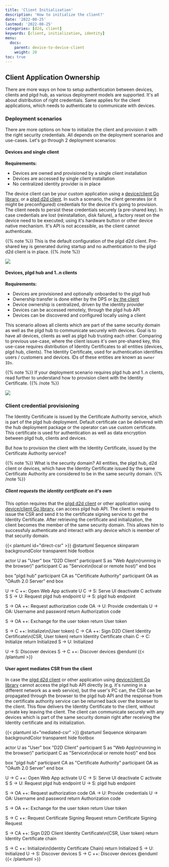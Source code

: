 ```yaml
---
title: 'Client Initialization'
description: 'How to initialize the client?'
date: '2022-08-25'
lastmod: '2022-08-25'
categories: [d2d, client]
keywords: [client, initialization, identity]
menu:
  docs:
    parent: device-to-device-client
    weight: 20
toc: true
---
```


## Client Application Ownership

There are more ways on how to setup authentication between devices, clients and plgd hub, as various deployment models are supported. It's all about distribution of right credentials. Same applies for the client applications, which needs to authenticate to communicate with devices.

### Deployment scenarios
There are more options on how to initialize the client and provision it with the right security credentials. All depends on the deployment scenarios and use-cases. Let's go through 2 deployment scenarios:

#### Devices and single client

**Requirements:**

- Devices are owned and provisioned by a single client installation
- Devices are accessed by single client installation
- No centralized identity provider is in place

The device client can be your custom application using a [device/client Go library](https://github.com/plgd-dev/device/tree/main/client), or a [plgd d2d client](https://github.com/plgd-dev/client-application). In such a scenario, the client generates (or it might be preconfigured) credentials for the device it's going to provision. The client needs to persist these credentials securely (a pre-shared key). In case credentials are lost (reinstallation, disk failure), a factory reset on the device need to be executed; using it's hardware button or other device native mechanism. It's API is not accessible, as the client cannot authenticate.

{{% note %}}
This is the default configuration of the plgd d2d client. Pre-shared key is generated during startup and no authentication to the plgd d2d client is in place.
{{% /note %}}

![](/images/device-to-device-client/device-client.drawio.svg)

#### Devices, plgd hub and 1..n clients

**Requirements:**

- Devices are provisioned and optionally onboarded to the plgd hub
- Ownership transfer is done either by the DPS or [by the client](../ownership-transfer)
- Device ownership is centralized, driven by the identity provider
- Devices can be accessed remotely, through the plgd hub API
- Devices can be discovered and configured locally using a client

This scenario allows all clients which are part of the same security domain as well as the plgd hub to communicate securely with devices. Goal is to have all devices, clients as well as plgd hub trusting each other. Comparing to previous use-case, where the client issues it's own pre-shared key, this use-case requires distribution of Identity Certificates to all entities (devices, plgd hub, clients). The Identity Certificate, used for authentication identifies users / customers and devices. IDs of these entities are known as `owner IDs`.

{{% note %}}
If your deployment scenario requires plgd hub and 1..n clients, read further to understand how to provision client with the Identity Certificate.
{{% /note %}}

![](/images/device-to-device-client/device-hub-client-cert.drawio.svg)

### Client credential provisioning

The Identity Certificate is issued by the Certificate Authority service, which is part of the plgd hub deployment. Default certificate can be delivered with the hub deployment package or the operator can use custom certificate. This certificate is used for authentication as well as data encryption between plgd hub, clients and devices.

But how to provision the client with the Identity Certificate, issued by the Certificate Authority service?

{{% note %}}
What is the security domain? All entities, the plgd hub, d2d client or devices, which have the Identity Certificate issued by the same Certificate Authority are considered to be in the same security domain.
{{% /note %}}

##### Client requests the identity certificate on it's own

This option requires that the [plgd d2d client](https://github.com/plgd-dev/client-application) or other application using [device/client Go library](https://github.com/plgd-dev/device/tree/main/client), can access plgd hub API. The client is required to issue the CSR and send it to the certificate signing service to get the Identity Certificate. After retrieving the certificate and initialization, the client becomes the member of the same security domain. This allows him to successfuly authenticate and interact with any device which is member of that security domain.

{{< plantuml id="direct-csr" >}}
@startuml Sequence
skinparam backgroundColor transparent
hide footbox

actor U as "User"
box "D2D Client"
participant S as "Web App\n(running in the browser)"
participant C as "Service\n(local or remote host)"
end box

box "plgd hub"
participant CA as "Certificate Authority"
participant OA as "OAuth 2.0 Server"
end box

U -> C ++: Open Web App
activate U
C -> S: Serve UI
deactivate C
activate S
S -> U: Request plgd hub endpoint
U -> S: plgd hub endpoint

S -> OA ++: Request authorization code
OA -> U: Provide credentials
U -> OA: Username and password
return Authorization code

S -> OA ++: Exchange for the user token
return User token

S -> C ++: Initialize\n(User token)
C -> CA ++: Sign D2D Client Identity Certificate\n(CSR, User token)
return Identity Certificate chain
C -> C: Initialize
return Initialized
S -> U: Initialized

U -> S: Discover devices
S -> C ++: Discover devices
@enduml
{{< /plantuml >}}

#### User agent mediates CSR from the client

In case the [plgd d2d client](https://github.com/plgd-dev/client-application) or other application using [device/client Go library](https://github.com/plgd-dev/device/tree/main/client) cannot access the plgd hub API directly (e.g. it's running in a different network as a web service), but the user's PC can, the CSR can be propagated through the browser to the plgd hub API and the response from the certificate authority service can be returned back over the browser to the client. This flow delivers the Identity Certificate to the client, without private key leaving the client. The client can communicate securely with any devices which is part of the same security domain right after receiving the Identity certificate and its initialization.

{{< plantuml id="mediated-csr" >}}
@startuml Sequence
skinparam backgroundColor transparent
hide footbox

actor U as "User"
box "D2D Client"
participant S as "Web App\n(running in the browser)"
participant C as "Service\n(local or remote host)"
end box

box "plgd hub"
participant CA as "Certificate Authority"
participant OA as "OAuth 2.0 Server"
end box

U -> C ++: Open Web App
activate U
C -> S: Serve UI
deactivate C
activate S
S -> U: Request plgd hub endpoint
U -> S: plgd hub endpoint

S -> OA ++: Request authorization code
OA -> U: Provide credentials
U -> OA: Username and password
return Authorization code

S -> OA ++: Exchange for the user token
return User token

S -> C ++: Request Certificate Signing Request
return Certificate Signing Request

S -> CA ++: Sign D2D Client Identity Certificate\n(CSR, User token)
return Identity Certificate chain


S -> C ++: Initialize\n(Identity Certificate Chain)
return Initialized
S -> U: Initialized
U -> S: Discover devices
S -> C ++: Discover devices
@enduml
{{< /plantuml >}}